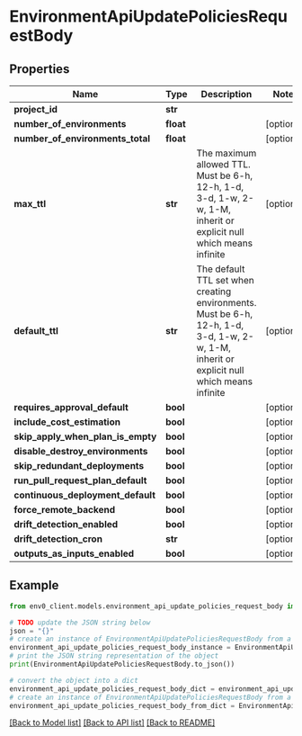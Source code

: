 # EnvironmentApiUpdatePoliciesRequestBody


## Properties

Name | Type | Description | Notes
------------ | ------------- | ------------- | -------------
**project_id** | **str** |  | 
**number_of_environments** | **float** |  | [optional] 
**number_of_environments_total** | **float** |  | [optional] 
**max_ttl** | **str** | The maximum allowed TTL. Must be 6-h, 12-h, 1-d, 3-d, 1-w, 2-w, 1-M, inherit or explicit null which means infinite | [optional] 
**default_ttl** | **str** | The default TTL set when creating environments. Must be 6-h, 12-h, 1-d, 3-d, 1-w, 2-w, 1-M, inherit or explicit null which means infinite | [optional] 
**requires_approval_default** | **bool** |  | [optional] 
**include_cost_estimation** | **bool** |  | [optional] 
**skip_apply_when_plan_is_empty** | **bool** |  | [optional] 
**disable_destroy_environments** | **bool** |  | [optional] 
**skip_redundant_deployments** | **bool** |  | [optional] 
**run_pull_request_plan_default** | **bool** |  | [optional] 
**continuous_deployment_default** | **bool** |  | [optional] 
**force_remote_backend** | **bool** |  | [optional] 
**drift_detection_enabled** | **bool** |  | [optional] 
**drift_detection_cron** | **str** |  | [optional] 
**outputs_as_inputs_enabled** | **bool** |  | [optional] 

## Example

```python
from env0_client.models.environment_api_update_policies_request_body import EnvironmentApiUpdatePoliciesRequestBody

# TODO update the JSON string below
json = "{}"
# create an instance of EnvironmentApiUpdatePoliciesRequestBody from a JSON string
environment_api_update_policies_request_body_instance = EnvironmentApiUpdatePoliciesRequestBody.from_json(json)
# print the JSON string representation of the object
print(EnvironmentApiUpdatePoliciesRequestBody.to_json())

# convert the object into a dict
environment_api_update_policies_request_body_dict = environment_api_update_policies_request_body_instance.to_dict()
# create an instance of EnvironmentApiUpdatePoliciesRequestBody from a dict
environment_api_update_policies_request_body_from_dict = EnvironmentApiUpdatePoliciesRequestBody.from_dict(environment_api_update_policies_request_body_dict)
```
[[Back to Model list]](../README.md#documentation-for-models) [[Back to API list]](../README.md#documentation-for-api-endpoints) [[Back to README]](../README.md)


